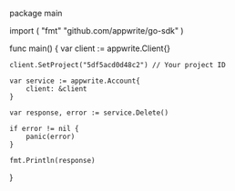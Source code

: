 package main

import (
    "fmt"
    "github.com/appwrite/go-sdk"
)

func main() {
    var client := appwrite.Client{}

    client.SetProject("5df5acd0d48c2") // Your project ID

    var service := appwrite.Account{
        client: &client
    }

    var response, error := service.Delete()

    if error != nil {
        panic(error)
    }

    fmt.Println(response)
}